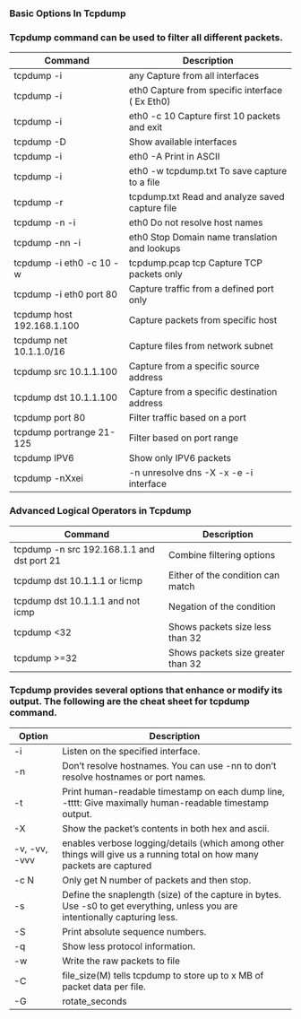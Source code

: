 ### Basic Options In Tcpdump

### Tcpdump command can be used to filter all different packets.

Command | Description
---|---
tcpdump -i | any Capture from all interfaces
tcpdump -i | eth0 Capture from specific interface ( Ex Eth0)
tcpdump -i | eth0 -c 10 Capture first 10 packets and exit
tcpdump -D | Show available interfaces
tcpdump -i | eth0 -A Print in ASCII
tcpdump -i | eth0 -w tcpdump.txt To save capture to a file
tcpdump -r | tcpdump.txt Read and analyze saved capture file
tcpdump -n -i | eth0 Do not resolve host names
tcpdump -nn -i | eth0 Stop Domain name translation and lookups
tcpdump -i eth0 -c 10 -w | tcpdump.pcap tcp Capture TCP packets only
tcpdump -i eth0 port 80 | Capture traffic from a defined port only
tcpdump host 192.168.1.100 | Capture packets from specific host
tcpdump net 10.1.1.0/16 | Capture files from network subnet
tcpdump src 10.1.1.100 | Capture from a specific source address
tcpdump dst 10.1.1.100 | Capture from a specific destination address
tcpdump port 80 | Filter traffic based on a port
tcpdump portrange 21-125 | Filter based on port range
tcpdump IPV6 | Show only IPV6 packets
tcpdump -nXxei | -n unresolve dns -X -x -e -i interface


### Advanced Logical Operators in Tcpdump

Command | Description
---|---
tcpdump -n src 192.168.1.1 and dst port 21 | Combine filtering options
tcpdump dst 10.1.1.1 or !icmp | Either of the condition can match
tcpdump dst 10.1.1.1 and not icmp | Negation of the condition
tcpdump <32 | Shows packets size less than 32
tcpdump >=32 | Shows packets size greater than 32

### Tcpdump provides several options that enhance or modify its output. The following are the cheat sheet for tcpdump command.

Option | Description
---|---
-i | Listen on the specified interface.
-n | Don’t resolve hostnames. You can use -nn to don’t resolve hostnames or port names.
-t | Print human-readable timestamp on each dump line, -tttt: Give maximally human-readable timestamp output.
-X | Show the packet’s contents in both hex and ascii.
-v, -vv, -vvv | enables verbose logging/details (which among other things will give us a running total on how many packets are captured
-c N | Only get N number of packets and then stop.
-s | Define the snaplength (size) of the capture in bytes. Use -s0 to get everything, unless you are intentionally capturing less.
-S | Print absolute sequence numbers.
-q | Show less protocol information.
-w | Write the raw packets to file
-C | file_size(M) tells tcpdump to store up to x MB of packet data per file.
-G | rotate_seconds